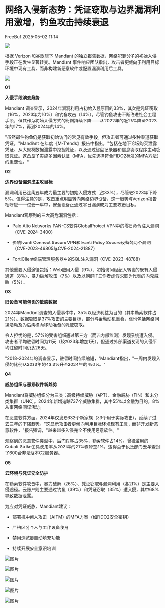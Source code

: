 #  网络入侵新态势：凭证窃取与边界漏洞利用激增，钓鱼攻击持续衰退   
 FreeBuf   2025-05-02 11:14  
  
![](https://mmbiz.qpic.cn/mmbiz_gif/qq5rfBadR38jUokdlWSNlAjmEsO1rzv3srXShFRuTKBGDwkj4gvYy34iajd6zQiaKl77Wsy9mjC0xBCRg0YgDIWg/640?wx_fmt=gif "")  
  
  
根据 Verizon 和谷歌旗下 Mandiant 的独立报告数据，网络犯罪分子的初始入侵手段正在发生显著转变。Mandiant 事件响应团队指出，攻击者更倾向于利用目标环境中现有工具，而非构建新恶意软件或配置漏洞利用后工具。  
  
  
![](https://mmbiz.qpic.cn/mmbiz_png/qq5rfBadR3icbm1QXk9w6O9EM8c0VvZicmxvrChofEC046MFiaSFSJlqM2ChZ7wPCYf7icy71X68A70icrDBVELSRYg/640?wx_fmt=png&from=appmsg "")  
  
  
  
**01**  
  
  
  
**入侵手段演变趋势**  
  
  
Mandiant 调查显示，2024年漏洞利用占初始入侵原因的33%，其次是凭证窃取（16%，2023年为10%）和钓鱼攻击（14%）。尽管钓鱼攻击不断改进社会工程手段，但其作为初始入侵方式的比例持续下降——从2022年的近25%降至2023年的17%，再到2024年的14%。  
  
  
"虽然邮件钓鱼仍是获取初始访问的常见有效手段，但攻击者可通过多种渠道获取凭证，"Mandiant 在年度《M-Trends》报告中指出，"包括在地下论坛购买泄露凭证、从大规模数据泄露中挖掘凭证，以及通过键盘记录器和信息窃取程序主动窃取凭证。这凸显了实施多因素认证（MFA，优先选择符合FIDO2标准的MFA方法）的重要性。"  
  
  
**02**  
  
  
  
**边界设备漏洞成主攻目标**  
  
  
漏洞利用已连续五年成为最主要的初始入侵方式（占33%），尽管较2023年下降5%。值得注意的是，攻击重点明显转向网络边界设备，这一趋势与Verizon报告相呼应——过去一年中，安全设备正通过零日漏洞成为主要攻击目标。  
  
  
Mandiant观察到的三大高危漏洞包括：  
- Palo Alto Networks PAN-OS软件GlobalProtect VPN中的零日命令注入漏洞（CVE-2024-3400）  
  
- 影响Ivanti Connect Secure VPN和Ivanti Policy Secure设备的两个漏洞（CVE-2023-46805与CVE-2024-21887）  
  
- FortiClient终端管理服务器中的SQL注入漏洞（CVE-2023-48788）  
  
其他重要入侵途径包括：Web应用入侵（9%）、初始访问经纪人转售的既有入侵通道（8%）、暴力破解攻击（7%）以及以朝鲜IT工作者虚假求职为代表的内鬼威胁（5%）。  
  
  
**03**  
  
  
  
**旧设备可能包含的敏感数据**  
  
  
2024年Mandiant调查的入侵事件中，35%以经济利益为目的（其中勒索软件占21%）。数据窃取是37%攻击的主要目标，部分与金融动机重叠，但也包括网络间谍活动及为后续横向移动准备的凭证窃取。  
  
  
令人担忧的是，57%的受害组织通过第三方（而非内部监测）发现系统遭入侵。攻击者平均驻留时间为11天（较2023年增加1天），但通过外部渠道发现的入侵平均驻留时间仍达26天。  
  
  
"2018-2024年的调查显示，驻留时间持续缩短，"Mandiant指出，"一周内发现入侵的比例从2023年的43.3%升至2024年的45.1%。"  
  
  
**04**  
  
  
  
**威胁组织与恶意软件新趋势**  
  
  
Mandiant将威胁组织分为三类：高级持续威胁（APT）、金融威胁（FIN）和未分类集群（UNC）。2024年新增追踪737个威胁集群，其中55%以金融为目的，8%从事网络间谍活动。  
  
  
在恶意软件方面，2024年仅发现632个新家族（83个用于实际攻击），延续了过去三年的下降趋势。"这显示攻击者更倾向利用目标环境现有工具，而非开发新恶意软件，"报告强调，"越来越多入侵完全不使用恶意软件。"  
  
  
观察到的恶意软件类型中，后门程序占35%，勒索软件占14%。曾被滥用的Cobalt Strike工具使用率从2021年的21%骤降至5%，这得益于执法部门去年查封了600台非法版本C2服务器。  
  
  
**05**  
  
  
  
**云环境与凭证安全防护**  
  
  
在勒索软件攻击中，暴力破解（26%）、凭证窃取与漏洞利用（各21%）是主要入侵途径。云账户则主要通过钓鱼（39%）和凭证窃取（35%）遭入侵，其中68%导致数据泄露。  
  
  
为应对凭证威胁，Mandiant建议：  
- 部署抗中间人攻击（AiTM）的MFA方案（如FIDO2安全密钥）  
  
- 严格区分个人与工作设备使用  
  
- 禁用浏览器自动填充功能  
  
- 持续开展安全意识培训  
  
![图片](https://mmbiz.qpic.cn/mmbiz_gif/qq5rfBadR39ibFdyjP3Qp8CEJxFWljbW1y91mvSZuxibf3Q3g2rJ32FNzoYfx4yaBmWbfwcRaNicuMo3AxIck2bCw/640?wx_fmt=gif&from=appmsg&wxfrom=5&wx_lazy=1&tp=webp "")  
  
  
  
  
  
[](https://mp.weixin.qq.com/s?__biz=MjM5NjA0NjgyMA==&mid=2651319699&idx=1&sn=127e9ca1a8d55931beae293a68e3b706&scene=21#wechat_redirect)  
  
[](https://mp.weixin.qq.com/s?__biz=MjM5NjA0NjgyMA==&mid=2651319086&idx=1&sn=e2ff862babd7662c4fa06b0e069c03f2&scene=21#wechat_redirect)  
  
[](https://mp.weixin.qq.com/s?__biz=MjM5NjA0NjgyMA==&mid=2651319257&idx=1&sn=a603c646a53e3a242a2e79faf4f06239&scene=21#wechat_redirect)  
  
  
  
  
  
  
![图片](https://mmbiz.qpic.cn/mmbiz_png/qq5rfBadR39ibFdyjP3Qp8CEJxFWljbW1uEIoRxNoqa17tBBrodHPbOERbZXdjFvNZC5uz0HtCfKbKx3o3XarGQ/640?wx_fmt=other&from=appmsg&wxfrom=5&wx_lazy=1&wx_co=1&tp=webp "")  
  
  
  
  
  
  
  
  
  
  
  
  
  
  
![图片](https://mmbiz.qpic.cn/mmbiz_jpg/qq5rfBadR3icFibibPIGEfXsibI0C3or4BS5KDnCKUfVLVQGsc9BiaQTUsrwzfcianumzeLVcmibOmm2FzUqef2V6WPQQ/640?wx_fmt=other&from=appmsg&wxfrom=5&wx_lazy=1&wx_co=1&tp=webp "")  
  
  
  
  
  
![图片](https://mmbiz.qpic.cn/mmbiz_gif/qq5rfBadR38mFMbqsUOVbBDicib7jSu7FfibBxO3LTiafGpMPic7a01jnxbnwOtajXvq5j2piaII2Knau7Av5Kxvp2wA/640?wx_fmt=gif&from=appmsg&wxfrom=5&wx_lazy=1&tp=webp "")  
  
![图片](https://mmbiz.qpic.cn/mmbiz_gif/qq5rfBadR3icF8RMnJbsqatMibR6OicVrUDaz0fyxNtBDpPlLfibJZILzHQcwaKkb4ia57xAShIJfQ54HjOG1oPXBew/640?wx_fmt=gif&wxfrom=5&wx_lazy=1&tp=webp "")  
  
